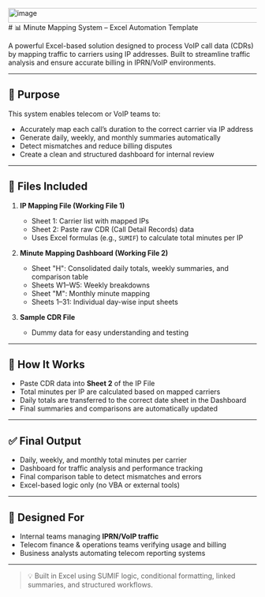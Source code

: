 <img width="1811" height="30" alt="image" src="https://github.com/user-attachments/assets/d76fc8fe-3ae4-4476-a9e8-5b53555cd6f0" /># 📊 Minute Mapping System – Excel Automation Template

A powerful Excel-based solution designed to process VoIP call data (CDRs) by mapping traffic to carriers using IP addresses. Built to streamline traffic analysis and ensure accurate billing in IPRN/VoIP environments.

---

## 🔧 Purpose

This system enables telecom or VoIP teams to:
- Accurately map each call’s duration to the correct carrier via IP address
- Generate daily, weekly, and monthly summaries automatically
- Detect mismatches and reduce billing disputes
- Create a clean and structured dashboard for internal review

---

## 📂 Files Included

1. **IP Mapping File (Working File 1)**  
   - Sheet 1: Carrier list with mapped IPs  
   - Sheet 2: Paste raw CDR (Call Detail Records) data  
   - Uses Excel formulas (e.g., `SUMIF`) to calculate total minutes per IP

2. **Minute Mapping Dashboard (Working File 2)**  
   - Sheet "H": Consolidated daily totals, weekly summaries, and comparison table  
   - Sheets W1–W5: Weekly breakdowns
   - Sheet "M": Monthly minute mapping
   - Sheets 1–31: Individual day-wise input sheets

3. **Sample CDR File**  
   - Dummy data for easy understanding and testing

---

## 🔄 How It Works

- Paste CDR data into **Sheet 2** of the IP File  
- Total minutes per IP are calculated based on mapped carriers  
- Daily totals are transferred to the correct date sheet in the Dashboard  
- Final summaries and comparisons are automatically updated

---

## ✅ Final Output

- Daily, weekly, and monthly total minutes per carrier  
- Dashboard for traffic analysis and performance tracking  
- Final comparison table to detect mismatches and errors  
- Excel-based logic only (no VBA or external tools)

---

## 🎯 Designed For

- Internal teams managing **IPRN/VoIP traffic**
- Telecom finance & operations teams verifying usage and billing
- Business analysts automating telecom reporting systems

---

> 💡 Built in Excel using SUMIF logic, conditional formatting, linked summaries, and structured workflows.
